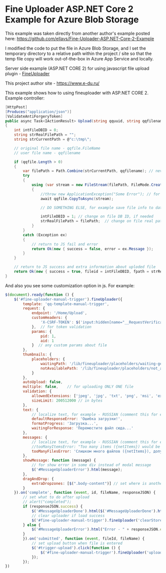 # Fine Uploader ASP.NET Core 2 Example for Azure Blob Storage
This example was taken directly from another author's example posted here:
https://github.com/ellavs/Fine-Uploader-ASP.NET-Core-2-Example

I modified the code to put the file in Azure Blob Storage, and I set the temporary directory to a relative path within the project / site so that the temp file copy will work out-of-the-box in Azure App Service and locally.

Server side example (ASP.NET CORE 2) for using javascript file upload plugin - [FineUploader](https://fineuploader.com/)

This project author site - https://www.e-du.ru/

This example shows how to using fineuploader with ASP.NET CORE 2. Example controller:

```c#
[HttpPost]
[Produces("application/json")]
[ValidateAntiForgeryToken]
public async Task<IActionResult> Upload(string qquuid, string qqfilename, int qqtotalfilesize, IFormFile qqfile)
{
    int intFileDBID = 0;
    string strRealFilePath = "";
    string strCurrentPath = @"c:\tmp\";

    // original file name - qqfile.FileName
    // user file name - qqfilename

    if (qqfile.Length > 0)
    {
        var filePath = Path.Combine(strCurrentPath, qqfilename); // never do it without validation in real project!!!
        try
        {
            using (var stream = new FileStream(filePath, FileMode.Create))
            {
                //throw new ApplicationException("Some Error"); // for testing errors
                await qqfile.CopyToAsync(stream);

                // DO SOMETHING ELSE, for example save file info to database

                intFileDBID = 1; // change on file DB ID, if needed
                strRealFilePath = filePath;  // change on file real path, if needed
            }
        }
        catch (Exception ex)
        {
            // return to JS fail and error
            return Ok(new { success = false, error = ex.Message });
        }
    }

    // return to JS success and extra information about uploded file
    return Ok(new { success = true, fileid = intFileDBID, fpath = strRealFilePath, error = "" });
}
```

And also you see some customization option in js.
For example:

```js
$(document).ready(function () {
    $('#fine-uploader-manual-trigger').fineUploader({
        template: 'qq-template-manual-trigger',
        request: {
            endpoint: '/Home/Upload',
            customHeaders: {
                'X-CSRF-TOKEN': $('input:hidden[name="__RequestVerificationToken"]').val()
            },  // for token validation
            params: {
                pid: 1,
                aid: 1
            }  // any custom params about file
        },
        thumbnails: {
            placeholders: {
                waitingPath: '/lib/fineuploader/placeholders/waiting-generic.png',
                notAvailablePath: '/lib/fineuploader/placeholders/not_available-generic.png'
            }
        },
        autoUpload: false,
        multiple: false,    // for uploading ONLY ONE file
        validation: {
            allowedExtensions: ['jpeg', 'jpg', 'txt', 'png', 'msi', 'exe'],
            sizeLimit: 200512000 // in bytes
        },
        text: {
            // localize text, for example - RUSSIAN (comment this for english)
            defaultResponseError: 'Ошибка загрузки!',
            formatProgress: 'Загрузка...',
            waitingForResponse: 'Переместите файл сюда...'
        },
        messages: {
            // localize text, for example - RUSSIAN (comment this for english)
            //tooManyItemsError: "Too many items ({netItems}) would be uploaded.  Item limit is {itemLimit}.",
            tooManyFilesError: 'Слишком много файлов ({netItems}), допустим только один.'                   
        },
        showMessage: function (message) {
            // for show error in some div instead of modal message
            $('#MessageUploaderError').html(message);
        },
        dragAndDrop: {
            extraDropzones: [$(".body-content")] // set where is another drag&drop place
        }
    }).on('complete', function (event, id, fileName, responseJSON) {
        // set what to do after upload
        // alert("completed");
        if (responseJSON.success) {                    
            $('#MessageUploaderDone').html($('#MessageUploaderDone').html() + '<br>Loaded file: ' + fileName + ". Real path - " + responseJSON.fpath + ". File DB ID - " + responseJSON.fileid);
            // clear uploader if load success
            $('#fine-uploader-manual-trigger').fineUploader('clearStoredFiles');
        } else {
            $('#MessageUploaderError').html("Error - " + responseJSON.error);
        }
        }).on('submitted', function (event, fileId, fileName) {
            // set upload button when file is entered
            $('#trigger-upload').click(function () {
                $('#fine-uploader-manual-trigger').fineUploader('uploadStoredFiles');
            });
        });
})
```

